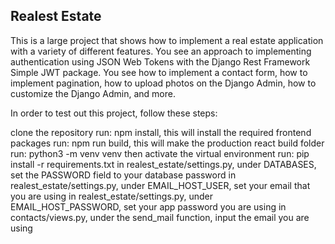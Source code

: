 Realest Estate
-----------------------------
This is a large project that shows how to implement a real estate application with a variety of different features. You see an approach to implementing authentication using JSON Web Tokens with the Django Rest Framework Simple JWT package. You see how to implement a contact form, how to implement pagination, how to upload photos on the Django Admin, how to customize the Django Admin, and more.

In order to test out this project, follow these steps:

clone the repository
  run: npm install, this will install the required frontend packages
  run: npm run build, this will make the production react build folder
  run: python3 -m venv venv
  then activate the virtual environment
  run: pip install -r requirements.txt
  in realest_estate/settings.py, under DATABASES, set the PASSWORD field to your database password
  in realest_estate/settings.py, under EMAIL_HOST_USER, set your email that you are using
  in realest_estate/settings.py, under EMAIL_HOST_PASSWORD, set your app password you are using
  in contacts/views.py, under the send_mail function, input the email you are using
